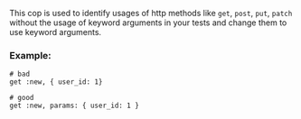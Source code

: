 This cop is used to identify usages of http methods like `get`, `post`,
`put`, `patch` without the usage of keyword arguments in your tests and
change them to use keyword arguments.

### Example:
    # bad
    get :new, { user_id: 1}

    # good
    get :new, params: { user_id: 1 }